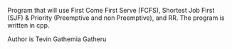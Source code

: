 Program that will use First Come First Serve (FCFS), Shortest Job First (SJF)  & Priority (Preemptive and non Preemptive), and RR.
The program is written in cpp.

Author is Tevin Gathemia Gatheru
